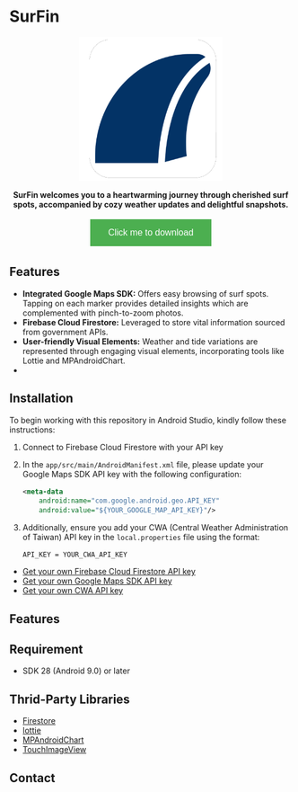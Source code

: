 # SurFin

<p align="center">
<img src="img_ref/surfin_square.png" width="256" height="256"/>
</p>

<p align="center">
  <b>
SurFin welcomes you to a heartwarming journey through cherished surf spots, accompanied by cozy weather updates and delightful snapshots.  </b> 

<p align="center"><a href="https://drive.google.com/file/d/1fNcjAQN6MoF56KwMzYYFkQtj4jvAloU_/view?usp=share_link">
<button style="background-color: #4CAF50; /* Green */
                 border: none;
                 color: white;
                 padding: 15px 32px;
                 text-align: center;
                 text-decoration: none;
                 display: inline-block;
                 font-size: 16px;
                 margin: 4px 2px;
                 transition-duration: 0.4s;
                 cursor: pointer;">
      Click me to download
    </button></a></p>


## Features

- **Integrated Google Maps SDK:** Offers easy browsing of surf spots. Tapping on each marker provides detailed insights which are complemented with pinch-to-zoom photos.
- **Firebase Cloud Firestore:** Leveraged to store vital information sourced from government APIs.
- **User-friendly Visual Elements:** Weather and tide variations are represented through engaging visual elements, incorporating tools like Lottie and MPAndroidChart.
- 


## Installation


To begin working with this repository in Android Studio, kindly follow these instructions:

1. Connect to Firebase Cloud Firestore with your API key

2. In the `app/src/main/AndroidManifest.xml` file, please update your Google Maps SDK API key with the following configuration:

    ```xml
    <meta-data
        android:name="com.google.android.geo.API_KEY"
        android:value="${YOUR_GOOGLE_MAP_API_KEY}"/>
    ```

3. Additionally, ensure you add your CWA (Central Weather Administration of Taiwan) API key in the `local.properties` file using the format:

    ```
    API_KEY = YOUR_CWA_API_KEY
    ```

- [Get your own Firebase Cloud Firestore API key](https://console.firebase.google.com/u/0/)<br>
- [Get your own Google Maps SDK API key](https://developers.google.com/maps?hl=zh-tw)<br>
- [Get your own CWA API key](https://opendata.cwa.gov.tw/userLogin)<br>


## Features





## Requirement

- SDK 28 (Android 9.0) or later


## Thrid-Party Libraries
- [Firestore](https://firebase.google.com/products/firestore?gclid=Cj0KCQiA-qGNBhD3ARIsAO_o7ynVqh2xVTgG6WIKFSfdCN4x9lHJrit2kdCT99IfZPNxPPbbtPHr6qsaAv4lEALw_wcB&gclsrc=aw.ds)
- [lottie](https://lottiefiles.com)
- [MPAndroidChart](https://github.com/PhilJay/MPAndroidChart)
- [TouchImageView](https://github.com/MikeOrtiz/TouchImageView)


## Contact

